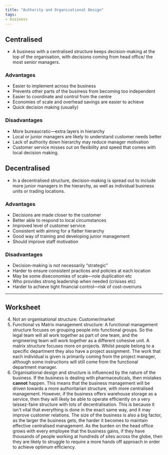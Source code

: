 ```yaml
---
title: "Authority and Organisational Design"
tags:
- business
---
```


## Centralised

- A business with a centralised structure keeps decision-making at the top of the organisation, with decisions coming from head office/ the most senior managers.

### Advantages

- Easier to implement across the business
- Prevents other parts of the business from becoming too independent
- Easier to coordinate and control from the centre
- Economies of scale and overhead savings are easier to achieve
- Quick decision making (usually)

### Disadvantages

- More bureaucratic—extra layers in hierarchy
- Local or junior managers are likely to understand customer needs better
- Lack of authority down hierarchy may reduce manager motivation
- Customer service misses out on flexibility and speed that comes with local decision making.

## Decentralised

- In a decentralised structure, decision-making is spread out to include more junior managers in the hierarchy, as well as individual business units or trading locations.

### Advantages

- Decisions are made closer to the customer
- Better able to respond to local circumstances
- Improved level of customer service
- Consistent with aiming for a flatter hierarchy
- Good way of training and developing junior management
- Should improve staff motivation

### Disadvantages

- Decision-making is not necessarily “strategic”
- Harder to ensure consistent practices and policies at each location
- May be some diseconomies of scale—role duplication etc
- Who provides strong leadership when needed (crisises etc)
- Harder to achieve tight financial control—risk of cost-overruns

---

## Worksheet

4) Not an organisational structure: Customer/market
5) Functional vs Matrix management structure:
   A functional management structure focuses on grouping people into functional groups. So the legal team will all work together as part of one team, and the engineering team will work together as a different cohesive unit. A matrix structure focuses more on projects. Whilst people belong to a specific department they also have a project assignment. The work that each individual is given is primarily coming from the project manager, although some instructions will still come from the functional department manager.
6) Organisational design and structure is influenced by the nature of the business. If the business is dealing with pharmaceuticals, then mistakes **cannot** happen. This means that the business management will be driven towards a more authoritarian structure, with more centralised management. However, if the business offers warehouse storage as a  service, then they will likely be able to operate efficiently on a very laissez-faire structure with lots of decentralisation. This is because it isn't vital that everything is done in the exact same way, and it may improve customer relations. The size of the business is also a big factor, as the larger the business gets, the harder it becomes to maintain effective centralised management. As the burden on the head office grows with every employee that the business gains, if they have thousands of people working at hundreds of sites across the globe, then they are likely to struggle to require a more hands off approach in order to achieve optimum efficiency.

‎‎